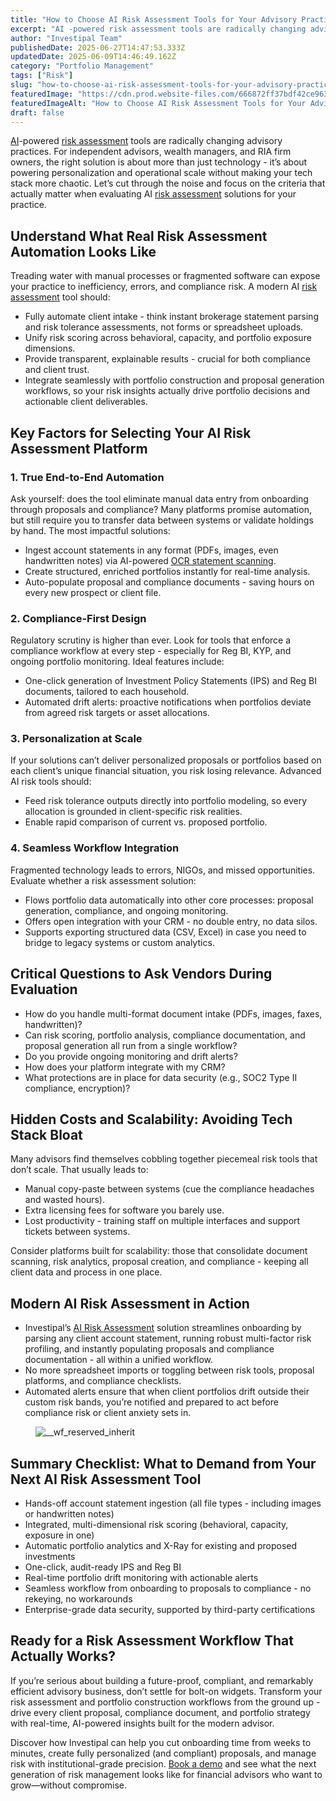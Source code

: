 ```yaml
---
title: "How to Choose AI Risk Assessment Tools for Your Advisory Practice"
excerpt: "AI -powered risk assessment tools are radically changing advisory practices. For independent advisors, wealth managers, and RIA firm owners, the right solution is about more than just technology - it’s about powering."
author: "Investipal Team"
publishedDate: 2025-06-27T14:47:53.333Z
updatedDate: 2025-06-09T14:46:49.162Z
category: "Portfolio Management"
tags: ["Risk"]
slug: "how-to-choose-ai-risk-assessment-tools-for-your-advisory-practice"
featuredImage: "https://cdn.prod.website-files.com/666872ff37bdf42ce9637d77/6846f3ac1b9ff78927781725_Personalization%20at%20Scale%20The%20Next%20Frontier%20in%20Wealth%20Management%20(12).png"
featuredImageAlt: "How to Choose AI Risk Assessment Tools for Your Advisory Practice"
draft: false
---
```

<p id=""><a href="/blog/tag/ai">AI</a>-powered <a href="/features/risk-management">risk assessment</a> tools are radically changing advisory practices. For independent advisors, wealth managers, and RIA firm owners, the right solution is about more than just technology - it’s about powering personalization and operational scale without making your tech stack more chaotic. Let’s cut through the noise and focus on the criteria that actually matter when evaluating AI <a href="/features/risk-management">risk assessment</a> solutions for your practice.</p><h2 id="">Understand What Real Risk Assessment Automation Looks Like</h2><p id="">Treading water with manual processes or fragmented software can expose your practice to inefficiency, errors, and compliance risk. A modern AI <a href="/features/risk-management">risk assessment</a> tool should:</p><ul id=""><li id="">Fully automate client intake - think instant brokerage statement parsing and risk tolerance assessments, not forms or spreadsheet uploads.</li><li id="">Unify risk scoring across behavioral, capacity, and portfolio exposure dimensions.</li><li id="">Provide transparent, explainable results - crucial for both compliance and client trust.</li><li id="">Integrate seamlessly with portfolio construction and proposal generation workflows, so your risk insights actually drive portfolio decisions and actionable client deliverables.</li></ul><h2 id="">Key Factors for Selecting Your AI Risk Assessment Platform</h2><h3 id="">1. True End-to-End Automation</h3><p id="">Ask yourself: does the tool eliminate manual data entry from onboarding through proposals and compliance? Many platforms promise automation, but still require you to transfer data between systems or validate holdings by hand. The most impactful solutions:</p><ul id=""><li id="">Ingest account statements in any format (PDFs, images, even handwritten notes) via AI-powered <a href="/features/investment-policy-statements" target="_blank" id="">OCR statement scanning</a>.</li><li id="">Create structured, enriched portfolios instantly for real-time analysis.</li><li id="">Auto-populate proposal and compliance documents - saving hours on every new prospect or client file.</li></ul><h3 id="">2. Compliance-First Design</h3><p id="">Regulatory scrutiny is higher than ever. Look for tools that enforce a compliance workflow at every step - especially for Reg BI, KYP, and ongoing portfolio monitoring. Ideal features include:</p><ul id=""><li id="">One-click generation of Investment Policy Statements (IPS) and Reg BI documents, tailored to each household.</li><li id="">Automated drift alerts: proactive notifications when portfolios deviate from agreed risk targets or asset allocations.</li></ul><h3 id="">3. Personalization at Scale</h3><p id="">If your solutions can’t deliver personalized proposals or portfolios based on each client’s unique financial situation, you risk losing relevance. Advanced AI risk tools should:</p><ul id=""><li id="">Feed risk tolerance outputs directly into portfolio modeling, so every allocation is grounded in client-specific risk realities.</li><li id="">Enable rapid comparison of current vs. proposed portfolio.</li></ul><h3 id="">4. Seamless Workflow Integration</h3><p id="">Fragmented technology leads to errors, NIGOs, and missed opportunities. Evaluate whether a risk assessment solution:</p><ul id=""><li id="">Flows portfolio data automatically into other core processes: proposal generation, compliance, and ongoing monitoring.</li><li id="">Offers open integration with your CRM - no double entry, no data silos.</li><li id="">Supports exporting structured data (CSV, Excel) in case you need to bridge to legacy systems or custom analytics.</li></ul><h2 id="">Critical Questions to Ask Vendors During Evaluation</h2><ul id=""><li id="">How do you handle multi-format document intake (PDFs, images, faxes, handwritten)?</li><li id="">Can risk scoring, portfolio analysis, compliance documentation, and proposal generation all run from a single workflow?</li><li id="">Do you provide ongoing monitoring and drift alerts?</li><li id="">How does your platform integrate with my CRM?</li><li id="">What protections are in place for data security (e.g., SOC2 Type II compliance, encryption)?</li></ul><h2 id="">Hidden Costs and Scalability: Avoiding Tech Stack Bloat</h2><p id="">Many advisors find themselves cobbling together piecemeal risk tools that don’t scale. That usually leads to:</p><ul id=""><li id="">Manual copy-paste between systems (cue the compliance headaches and wasted hours).</li><li id="">Extra licensing fees for software you barely use.</li><li id="">Lost productivity - training staff on multiple interfaces and support tickets between systems.</li></ul><p id="">Consider platforms built for scalability: those that consolidate document scanning, risk analytics, proposal creation, and compliance - keeping all client data and process in one place.</p><h2 id="">Modern AI Risk Assessment in Action</h2><ul id=""><li id="">Investipal’s <a href="/risk-assessment" id="">AI Risk Assessment</a> solution streamlines onboarding by parsing any client account statement, running robust multi-factor risk profiling, and instantly populating proposals and compliance documentation - all within a unified workflow.</li><li id="">No more spreadsheet imports or toggling between risk tools, proposal platforms, and compliance checklists.</li><li id="">Automated alerts ensure that when client portfolios drift outside their custom risk bands, you’re notified and prepared to act before compliance risk or client anxiety sets in.</li></ul><figure id="" class="w-richtext-figure-type-image w-richtext-align-fullwidth" style="max-width:2240px" data-rt-type="image" data-rt-align="fullwidth" data-rt-max-width="2240px"><div id=""><img src="/images/inline/how-to-choose-ai-risk-assessment-tools-for-your-advisory-practice-0-76c48677e9.webp" loading="lazy" alt="__wf_reserved_inherit" width="auto" height="auto" id=""></div></figure><h2 id="">Summary Checklist: What to Demand from Your Next AI Risk Assessment Tool</h2><ul id=""><li id="">Hands-off account statement ingestion (all file types - including images or handwritten notes)</li><li id="">Integrated, multi-dimensional risk scoring (behavioral, capacity, exposure in one)</li><li id="">Automatic portfolio analytics and X-Ray for existing and proposed investments</li><li id="">One-click, audit-ready IPS and Reg BI</li><li id="">Real-time portfolio drift monitoring with actionable alerts</li><li id="">Seamless workflow from onboarding to proposals to compliance - no rekeying, no workarounds</li><li id="">Enterprise-grade data security, supported by third-party certifications</li></ul><h2 id="">Ready for a Risk Assessment Workflow That Actually Works?</h2><p id="">If you’re serious about building a future-proof, compliant, and remarkably efficient advisory business, don’t settle for bolt-on widgets. Transform your risk assessment and portfolio construction workflows from the ground up - drive every client proposal, compliance document, and portfolio strategy with real-time, AI-powered insights built for the modern advisor.</p><p id="">Discover how Investipal can help you cut onboarding time from weeks to minutes, create fully personalized (and compliant) proposals, and manage risk with institutional-grade precision. <a href="/book-a-demo" target="_blank" id="">Book a demo</a> and see what the next generation of risk management looks like for financial advisors who want to grow—without compromise.</p>